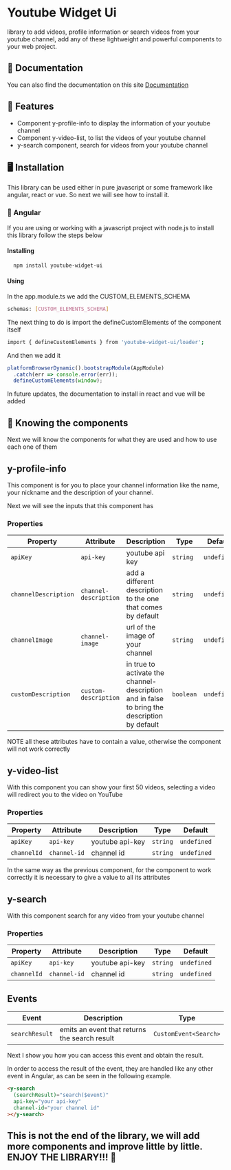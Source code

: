 
# Youtube Widget Ui

library to add videos, profile information or search videos from your youtube channel, add any of these lightweight and powerful components to your web project.


## 📒 Documentation
You can also find the documentation on this site
[Documentation](https://linktodocumentation)


## 🚀 Features

- Component y-profile-info to display the information of your youtube channel
- Component y-video-list, to list the videos of your youtube channel
- y-search component, search for videos from your youtube channel


## 🖥️ Installation

This library can be used either in pure javascript or some framework like angular, react or vue. So next we will see how to install it.

### 🔴 Angular
If you are using or working with a javascript project with node.js to install this library follow the steps below

#### Installing

```bash
  npm install youtube-widget-ui
```

#### Using
In the app.module.ts we add the CUSTOM_ELEMENTS_SCHEMA
```bash
schemas: [CUSTOM_ELEMENTS_SCHEMA]
```

The next thing to do is import the
defineCustomElements of the component itself
```bash
import { defineCustomElements } from 'youtube-widget-ui/loader';
```

And then we add it
```javascript
platformBrowserDynamic().bootstrapModule(AppModule)
  .catch(err => console.error(err));
  defineCustomElements(window);
```

In future updates, the documentation to install in react and vue will be added


## 🧱 Knowing the components
Next we will know the components for what they are used and how to use each one of them

## y-profile-info
This component is for you to place your channel information like the name, your nickname and the description of your channel.

Next we will see the inputs that this component has

### Properties

| Property             | Attribute             | Description | Type      | Default     |
| -------------------- | --------------------- | ----------- | --------- | ----------- |
| `apiKey`             | `api-key`             |      youtube api key       | `string`  | `undefined` |
| `channelDescription` | `channel-description` |       add a different description to the one that comes by default      | `string`  | `undefined` |
| `channelImage`       | `channel-image`       |      url of the image of your channel       | `string`  | `undefined` |
| `customDescription`  | `custom-description`  |    in true to activate the channel-description and in false to bring the description by default         | `boolean` | `undefined` |

NOTE all these attributes have to contain a value, otherwise the component will not work correctly


## y-video-list
With this component you can show your first 50 videos, selecting a video will redirect you to the video on YouTube

### Properties

| Property    | Attribute    | Description | Type     | Default     |
| ----------- | ------------ | ----------- | -------- | ----------- |
| `apiKey`    | `api-key`    | youtube api-key            | `string` | `undefined` |
| `channelId` | `channel-id` | channel id     | `string` | `undefined` |

In the same way as the previous component, for the component to work correctly it is necessary to give a value to all its attributes


## y-search
With this component search for any video from your youtube channel


### Properties

| Property    | Attribute    | Description | Type     | Default     |
| ----------- | ------------ | ----------- | -------- | ----------- |
| `apiKey`    | `api-key`    |    youtube api-key         | `string` | `undefined` |
| `channelId` | `channel-id` |     channel id        | `string` | `undefined` |


## Events

| Event          | Description | Type                  |
| -------------- | ----------- | --------------------- |
| `searchResult` |       emits an event that returns the search result      | `CustomEvent<Search>` |


Next I show you how you can access this event and obtain the result.

In order to access the result of the event, they are handled like any other event in Angular, as can be seen in the following example.
```html
<y-search
  (searchResult)="search($event)"
  api-key="your api-key"
  channel-id="your channel id"
></y-search>

```


## This is not the end of the library, we will add more components and improve little by little. ENJOY THE LIBRARY!!! 🥳
